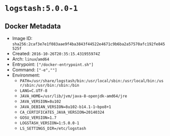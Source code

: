 # `logstash:5.0.0-1`

## Docker Metadata

- Image ID: `sha256:2caf3e7e1f083aae9f4ba3843f44522e4671c9b6ba2a57570afc192fe845525f`
- Created: `2016-10-26T20:35:15.431955974Z`
- Arch: `linux`/`amd64`
- Entrypoint: `["/docker-entrypoint.sh"]`
- Command: `["-e",""]`
- Environment:
  - `PATH=/usr/share/logstash/bin:/usr/local/sbin:/usr/local/bin:/usr/sbin:/usr/bin:/sbin:/bin`
  - `LANG=C.UTF-8`
  - `JAVA_HOME=/usr/lib/jvm/java-8-openjdk-amd64/jre`
  - `JAVA_VERSION=8u102`
  - `JAVA_DEBIAN_VERSION=8u102-b14.1-1~bpo8+1`
  - `CA_CERTIFICATES_JAVA_VERSION=20140324`
  - `GOSU_VERSION=1.7`
  - `LOGSTASH_VERSION=1:5.0.0-1`
  - `LS_SETTINGS_DIR=/etc/logstash`
